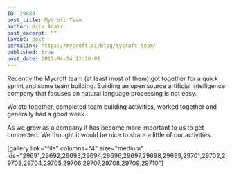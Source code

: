 ```yaml
---
ID: 29689
post_title: Mycroft Team
author: Kris Adair
post_excerpt: ""
layout: post
permalink: https://mycroft.ai/blog/mycroft-team/
published: true
post_date: 2017-04-24 12:10:01
---
```

<p class="p1">Recently the Mycroft team (at least most of them) got together for a quick sprint and some team building. Building an open source artificial intelligence company that focuses on natural language processing is not easy.</p>
<p class="p1">We ate together, completed team building activities, worked together and generally had a good week.</p>
<p class="p1">As we grow as a company it has become more important to us to get connected. We thought it would be nice to share a little of our activities.</p>
[gallery link="file" columns="4" size="medium" ids="29691,29692,29693,29694,29696,29697,29698,29699,29701,29702,29703,29704,29705,29706,29707,29708,29709,29710"]
